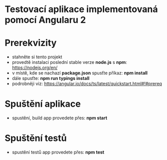 # Testovací aplikace implementovaná pomocí Angularu 2 

# Prerekvizity
* stahněte si tento projekt
* provedtě instalaci poslední stable verze __node.js__ s __npm__: https://nodejs.org/en/
* v místě, kde se nachazí __package.json__ spusťte příkaz: __npm install__
* dále spusťte: __npm run typings install__
* podrobněji viz: https://angular.io/docs/ts/latest/quickstart.html#!#prereq

# Spuštění aplikace
* spustění, build app provedete přes: __npm start__

# Spuštění testů
* spustění testů app provedete přes: __npm test__